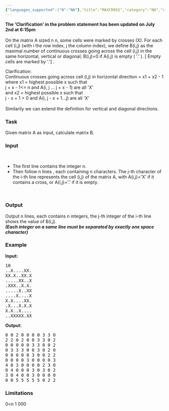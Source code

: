 ```yaml
---
{"languages_supported":{"0":"NA"},"title":"MAXCROSS","category":"NA","old_version":true,"problem_code":"MAXCROSS","tags":{"0":"NA"},"layout":"problem"}
---
```


<p><b>The 'Clarification' in the problem  statement has been updated on July 2nd at 6:15pm</b> <br /><br />On the matrix A sized n  n, some cells were marked by crosses (X). For each cell (i,j) (with i     the row index, j     the column index), we define B(i,j) as the maximal number of continuous crosses    going across    the cell (i,j) in the same horizontal, vertical or diagonal; B(i,j)=0 if A(i,j) is empty ( '.' ). [ Empty cells are marked by '.'] .</p>
<p>Clarification:<br /> Continuous crosses going across cell (i,j) in horizontal direction = x1 + x2 - 1<br /> where x1 = highest possible x such that<br /> j + x - 1&lt;= n and A(i, j ... j + x - 1) are all 'X'<br /> and x2 = highest possible x such that<br /> j - x + 1 &gt; 0  and A(i, j - x + 1...j) are all 'X'<br /> <br /> Similarily we can extend the definition for vertical and diagonal directions.</p>
<h3>Task</h3>
<p>Given matrix A as input, calculate matrix B.</p>
<h3>Input</h3>
<p> </p>
<ul>
<li> The first line contains the integer n. </li>
<li> Then follow n lines , each containing n characters. The j-th character of the i-th line represents the cell (i,j) of the matrix A, with A(i,j)='X' if it contains a cross, or A(i,j)='.' if it is empty. </li>
</ul>
<p> </p>
<h3>Output</h3>
<p>Output n lines, each contains n integers, the j-th integer of the i-th line shows the value of B(i,j).<br /> <b><i>(Each integer on a same line must be separated by exactly one space character)</i></b></p>
<h3>Example</h3>
<p><b>Input:</b></p>
<pre>10<br />..X....XX.<br />XX.X..XX.X<br />.....XX..X<br />.XXX..X.X.<br />.....X..XX<br />....X....X<br />X.X....XX.<br />.X...X.X.X<br />X.X..X....<br />..XXXXX.XX<br /></pre>
<p><b>Output:</b></p>
<pre>0 0 2 0 0 0 0 3 3 0 <br />2 2 0 2 0 0 3 3 0 2 <br />0 0 0 0 0 3 3 0 0 2 <br />0 3 3 3 0 0 3 0 2 0 <br />0 0 0 0 0 3 0 0 2 2 <br />0 0 0 0 3 0 0 0 0 3 <br />4 0 3 0 0 0 0 2 3 0 <br />0 4 0 0 0 3 0 3 0 2 <br />3 0 4 0 0 3 0 0 0 0 <br />0 0 5 5 5 5 5 0 2 2<br /></pre>
<h3>Limitations</h3>
<p>0&lt;n   1 000</p>    